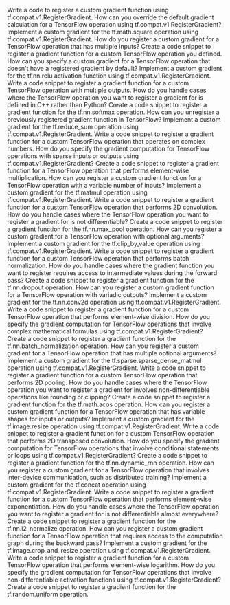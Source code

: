 Write a code to register a custom gradient function using tf.compat.v1.RegisterGradient.
How can you override the default gradient calculation for a TensorFlow operation using tf.compat.v1.RegisterGradient?
Implement a custom gradient for the tf.math.square operation using tf.compat.v1.RegisterGradient.
How do you register a custom gradient for a TensorFlow operation that has multiple inputs?
Create a code snippet to register a gradient function for a custom TensorFlow operation you defined.
How can you specify a custom gradient for a TensorFlow operation that doesn't have a registered gradient by default?
Implement a custom gradient for the tf.nn.relu activation function using tf.compat.v1.RegisterGradient.
Write a code snippet to register a gradient function for a custom TensorFlow operation with multiple outputs.
How do you handle cases where the TensorFlow operation you want to register a gradient for is defined in C++ rather than Python?
Create a code snippet to register a gradient function for the tf.nn.softmax operation.
How can you unregister a previously registered gradient function in TensorFlow?
Implement a custom gradient for the tf.reduce_sum operation using tf.compat.v1.RegisterGradient.
Write a code snippet to register a gradient function for a custom TensorFlow operation that operates on complex numbers.
How do you specify the gradient computation for TensorFlow operations with sparse inputs or outputs using tf.compat.v1.RegisterGradient?
Create a code snippet to register a gradient function for a TensorFlow operation that performs element-wise multiplication.
How can you register a custom gradient function for a TensorFlow operation with a variable number of inputs?
Implement a custom gradient for the tf.matmul operation using tf.compat.v1.RegisterGradient.
Write a code snippet to register a gradient function for a custom TensorFlow operation that performs 2D convolution.
How do you handle cases where the TensorFlow operation you want to register a gradient for is not differentiable?
Create a code snippet to register a gradient function for the tf.nn.max_pool operation.
How can you register a custom gradient for a TensorFlow operation with optional arguments?
Implement a custom gradient for the tf.clip_by_value operation using tf.compat.v1.RegisterGradient.
Write a code snippet to register a gradient function for a custom TensorFlow operation that performs batch normalization.
How do you handle cases where the gradient function you want to register requires access to intermediate values during the forward pass?
Create a code snippet to register a gradient function for the tf.nn.dropout operation.
How can you register a custom gradient function for a TensorFlow operation with variadic outputs?
Implement a custom gradient for the tf.nn.conv2d operation using tf.compat.v1.RegisterGradient.
Write a code snippet to register a gradient function for a custom TensorFlow operation that performs element-wise division.
How do you specify the gradient computation for TensorFlow operations that involve complex mathematical formulas using tf.compat.v1.RegisterGradient?
Create a code snippet to register a gradient function for the tf.nn.batch_normalization operation.
How can you register a custom gradient for a TensorFlow operation that has multiple optional arguments?
Implement a custom gradient for the tf.sparse.sparse_dense_matmul operation using tf.compat.v1.RegisterGradient.
Write a code snippet to register a gradient function for a custom TensorFlow operation that performs 2D pooling.
How do you handle cases where the TensorFlow operation you want to register a gradient for involves non-differentiable operations like rounding or clipping?
Create a code snippet to register a gradient function for the tf.math.acos operation.
How can you register a custom gradient function for a TensorFlow operation that has variable shapes for inputs or outputs?
Implement a custom gradient for the tf.image.resize operation using tf.compat.v1.RegisterGradient.
Write a code snippet to register a gradient function for a custom TensorFlow operation that performs 2D transposed convolution.
How do you specify the gradient computation for TensorFlow operations that involve conditional statements or loops using tf.compat.v1.RegisterGradient?
Create a code snippet to register a gradient function for the tf.nn.dynamic_rnn operation.
How can you register a custom gradient for a TensorFlow operation that involves inter-device communication, such as distributed training?
Implement a custom gradient for the tf.concat operation using tf.compat.v1.RegisterGradient.
Write a code snippet to register a gradient function for a custom TensorFlow operation that performs element-wise exponentiation.
How do you handle cases where the TensorFlow operation you want to register a gradient for is not differentiable almost everywhere?
Create a code snippet to register a gradient function for the tf.nn.l2_normalize operation.
How can you register a custom gradient function for a TensorFlow operation that requires access to the computation graph during the backward pass?
Implement a custom gradient for the tf.image.crop_and_resize operation using tf.compat.v1.RegisterGradient.
Write a code snippet to register a gradient function for a custom TensorFlow operation that performs element-wise logarithm.
How do you specify the gradient computation for TensorFlow operations that involve non-differentiable activation functions using tf.compat.v1.RegisterGradient?
Create a code snippet to register a gradient function for the tf.random.uniform operation.
